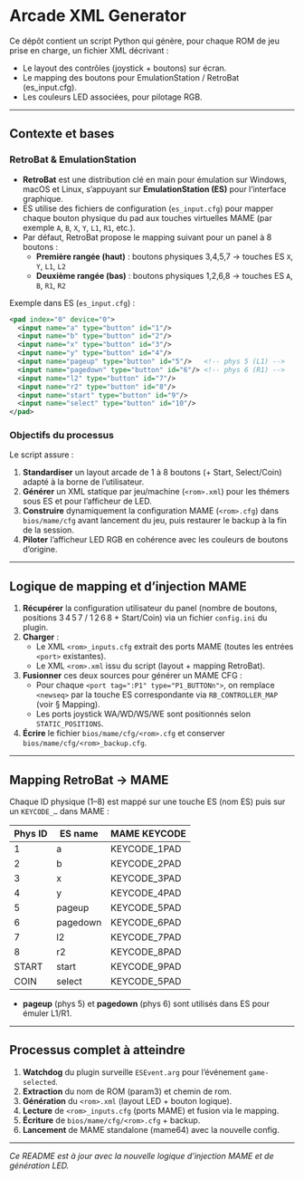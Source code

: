 # Arcade XML Generator

Ce dépôt contient un script Python qui génère, pour chaque ROM de jeu prise en charge, un fichier XML décrivant :

- Le layout des contrôles (joystick + boutons) sur écran.
- Le mapping des boutons pour EmulationStation / RetroBat (es_input.cfg).
- Les couleurs LED associées, pour pilotage RGB.

---

## Contexte et bases

### RetroBat & EmulationStation

- **RetroBat** est une distribution clé en main pour émulation sur Windows, macOS et Linux, s’appuyant sur **EmulationStation (ES)** pour l’interface graphique.
- ES utilise des fichiers de configuration (`es_input.cfg`) pour mapper chaque bouton physique du pad aux touches virtuelles MAME (par exemple `A`, `B`, `X`, `Y`, `L1`, `R1`, etc.).
- Par défaut, RetroBat propose le mapping suivant pour un panel à 8 boutons :
  - **Première rangée (haut)** : boutons physiques 3,4,5,7 → touches ES `X`, `Y`, `L1`, `L2`
  - **Deuxième rangée (bas)** : boutons physiques 1,2,6,8 → touches ES `A`, `B`, `R1`, `R2`

Exemple dans ES (`es_input.cfg`) :
```xml
<pad index="0" device="0">
  <input name="a" type="button" id="1"/>
  <input name="b" type="button" id="2"/>
  <input name="x" type="button" id="3"/>
  <input name="y" type="button" id="4"/>
  <input name="pageup" type="button" id="5"/>   <!-- phys 5 (L1) -->
  <input name="pagedown" type="button" id="6"/> <!-- phys 6 (R1) -->
  <input name="l2" type="button" id="7"/>
  <input name="r2" type="button" id="8"/>
  <input name="start" type="button" id="9"/>
  <input name="select" type="button" id="10"/>
</pad>
```

### Objectifs du processus

Le script assure :

1. **Standardiser** un layout arcade de 1 à 8 boutons (+ Start, Select/Coin) adapté à la borne de l’utilisateur.
2. **Générer** un XML statique par jeu/machine (`<rom>.xml`) pour les thémers sous ES et pour l’afficheur de LED.
3. **Construire** dynamiquement la configuration MAME (`<rom>.cfg`) dans `bios/mame/cfg` avant lancement du jeu, puis restaurer le backup à la fin de la session.
4. **Piloter** l’afficheur LED RGB en cohérence avec les couleurs de boutons d’origine.

---

## Logique de mapping et d’injection MAME

1. **Récupérer** la configuration utilisateur du panel (nombre de boutons, positions 3 4 5 7 / 1 2 6 8 + Start/Coin) via un fichier `config.ini` du plugin.
2. **Charger** :
   - Le XML `<rom>_inputs.cfg` extrait des ports MAME (toutes les entrées `<port>` existantes).
   - Le XML `<rom>.xml` issu du script (layout + mapping RetroBat).  
3. **Fusionner** ces deux sources pour générer un MAME CFG :
   - Pour chaque `<port tag=":P1" type="P1_BUTTONn">`, on remplace `<newseq>` par la touche ES correspondante via `RB_CONTROLLER_MAP` (voir § Mapping).  
   - Les ports joystick WA/WD/WS/WE sont positionnés selon `STATIC_POSITIONS`.  
4. **Écrire** le fichier `bios/mame/cfg/<rom>.cfg` et conserver `bios/mame/cfg/<rom>_backup.cfg`.

---

## Mapping RetroBat → MAME

Chaque ID physique (1–8) est mappé sur une touche ES (nom ES) puis sur un `KEYCODE_…` dans MAME :

| Phys ID | ES name   | MAME KEYCODE      |
| ------- | --------- | ----------------- |
| 1       | a         | KEYCODE_1PAD      |
| 2       | b         | KEYCODE_2PAD      |
| 3       | x         | KEYCODE_3PAD      |
| 4       | y         | KEYCODE_4PAD      |
| 5       | pageup    | KEYCODE_5PAD      |
| 6       | pagedown  | KEYCODE_6PAD      |
| 7       | l2        | KEYCODE_7PAD      |
| 8       | r2        | KEYCODE_8PAD      |
| START   | start     | KEYCODE_9PAD      |
| COIN    | select    | KEYCODE_5PAD      |

- **pageup** (phys 5) et **pagedown** (phys 6) sont utilisés dans ES pour émuler L1/R1.
---

## Processus complet à atteindre

1. **Watchdog** du plugin surveille `ESEvent.arg` pour l’événement `game-selected`.
2. **Extraction** du nom de ROM (param3) et chemin de rom.
3. **Génération** du `<rom>.xml` (layout LED + bouton logique).
4. **Lecture** de `<rom>_inputs.cfg` (ports MAME) et fusion via le mapping.
5. **Écriture** de `bios/mame/cfg/<rom>.cfg` + backup.
6. **Lancement** de MAME standalone (mame64) avec la nouvelle config.

---

*Ce README est à jour avec la nouvelle logique d’injection MAME et de génération LED.*

